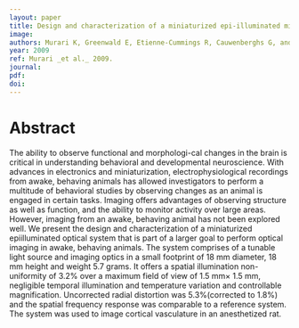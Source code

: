 ```yaml
---
layout: paper
title: Design and characterization of a miniaturized epi-illuminated microscope
image:
authors: Murari K, Greenwald E, Etienne-Cummings R, Cauwenberghs G, and Thakor N.
year: 2009
ref: Murari _et al._ 2009.
journal: 
pdf: 
doi: 
---
```


# Abstract
The ability to observe functional and morphologi-cal changes in the brain is critical in understanding behavioral and developmental neuroscience. With advances in electronics and miniaturization, electrophysiological recordings from awake, behaving animals has allowed investigators to perform a multitude of behavioral studies by observing changes as an animal is engaged in certain tasks. Imaging offers advantages of observing structure as well as function, and the ability to monitor activity over large areas. However, imaging from an awake, behaving animal has not been explored well. We present the design and characterization of a miniaturized epiilluminated optical system that is part of a larger goal to perform optical imaging in awake, behaving animals. The system comprises of a tunable light source and imaging optics in a small footprint of 18 mm diameter, 18 mm height and weight 5.7 grams. It offers a spatial illumination non-uniformity of 3.2% over a maximum field of view of 1.5 mm× 1.5 mm, negligible temporal illumination and temperature variation and controllable magnification. Uncorrected radial distortion was 5.3%(corrected to 1.8%) and the spatial frequency response was comparable to a reference system. The system was used to image cortical vasculature in an anesthetized rat.

